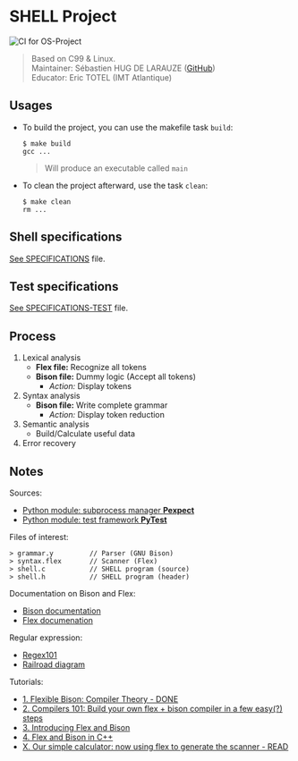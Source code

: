 # SHELL Project

![CI for OS-Project](https://github.com/SebastienHUGDELARAUZE/ue-os-project/workflows/CI%20for%20OS-Project/badge.svg?branch=master)

> Based on C99 & Linux.  
> Maintainer: Sébastien HUG DE LARAUZE ([GitHub](https://github.com/SebastienHUGDELARAUZE/ue-os-project))  
> Educator: Eric TOTEL (IMT Atlantique)

## Usages

- To build the project, you can use the makefile task `build`:

      $ make build
      gcc ...

  > Will produce an executable called `main`

- To clean the project afterward, use the task `clean`:

      $ make clean
      rm ...

## Shell specifications

[See SPECIFICATIONS](./SPECIFICATIONS.md) file.

## Test specifications

[See SPECIFICATIONS-TEST](./SPECIFICATIONS-TEST.md) file.

## Process

1. Lexical analysis
   - **Flex file:** Recognize all tokens
   - **Bison file:** Dummy logic (Accept all tokens)
     - _Action:_ Display tokens
2. Syntax analysis
   - **Bison file:** Write complete grammar
     - _Action:_ Display token reduction
3. Semantic analysis
   - Build/Calculate useful data
4. Error recovery

## Notes

Sources:

- [Python module: subprocess manager **Pexpect**](https://pexpect.readthedocs.io/en/stable/index.html)
- [Python module: test framework **PyTest**](https://docs.pytest.org/en/stable/contents.html)

Files of interest:

    > grammar.y         // Parser (GNU Bison)
    > syntax.flex       // Scanner (Flex)
    > shell.c           // SHELL program (source)
    > shell.h           // SHELL program (header)

Documentation on Bison and Flex:

- [Bison documentation](https://www.gnu.org/software/bison/manual/bison.html)
- [Flex documenation](http://gensoft.pasteur.fr/docs/flex/2.6.1/index.html)

Regular expression:

- [Regex101](https://regex101.com/)
- [Railroad diagram](https://regexper.com/)

Tutorials:

- [1. Flexible Bison: Compiler Theory - DONE](https://starbeamrainbowlabs.com/blog/article.php?article=posts/258-Languages-and-Compilers-Intro.html)
- [2. Compilers 101: Build your own flex + bison compiler in a few easy(?) steps](https://starbeamrainbowlabs.com/blog/article.php?article=posts%2F267-Compilers-101.html)
- [3. Introducing Flex and Bison](https://www.oreilly.com/library/view/flex-bison/9780596805418/ch01.html)
- [4. Flex and Bison in C++](http://www.jonathanbeard.io/tutorials/FlexBisonC%2B%2B)
- [X. Our simple calculator: now using flex to generate the scanner - READ](https://www.usna.edu/Users/cs/lmcdowel/courses/si413/F10/labs/L04/calc1/ex1.html)
